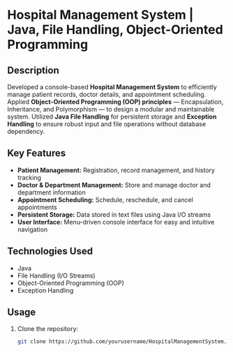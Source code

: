 # Hospital Management System | Java, File Handling, Object-Oriented Programming

## Description
Developed a console-based **Hospital Management System** to efficiently manage patient records, doctor details, and appointment scheduling. Applied **Object-Oriented Programming (OOP) principles** — Encapsulation, Inheritance, and Polymorphism — to design a modular and maintainable system. Utilized **Java File Handling** for persistent storage and **Exception Handling** to ensure robust input and file operations without database dependency.

## Key Features
- **Patient Management:** Registration, record management, and history tracking  
- **Doctor & Department Management:** Store and manage doctor and department information  
- **Appointment Scheduling:** Schedule, reschedule, and cancel appointments  
- **Persistent Storage:** Data stored in text files using Java I/O streams  
- **User Interface:** Menu-driven console interface for easy and intuitive navigation

## Technologies Used
- Java  
- File Handling (I/O Streams)  
- Object-Oriented Programming (OOP)  
- Exception Handling  

## Usage
1. Clone the repository:  
   ```bash
   git clone https://github.com/yourusername/HospitalManagementSystem.git
